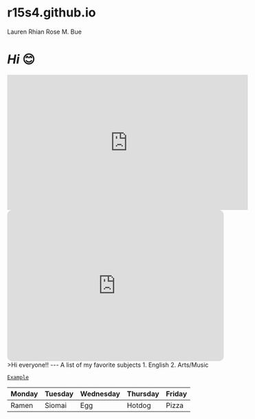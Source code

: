# r15s4.github.io
Lauren Rhian Rose M. Bue

# *Hi* 😊
<iframe width="560" height="315" src="https://www.youtube.com/embed/uyfsGc25kV4" title="YouTube video player" frameborder="0" allow="accelerometer; autoplay; clipboard-write; encrypted-media; gyroscope; picture-in-picture; web-share" allowfullscreen></iframe>
<iframe style="border-radius:12px" src="https://open.spotify.com/embed/album/0WNkHjW1cw2jONYUQWS4bi?utm_source=generator" width="100%" height="352" frameBorder="0" allowfullscreen="" allow="autoplay; clipboard-write; encrypted-media; fullscreen; picture-in-picture" loading="lazy"></iframe>
>Hi everyone!! 
---
A list of my favorite subjects
1. English
2. Arts/Music 


[`Example`](https://www.example.com)

| Monday | Tuesday | Wednesday | Thursday | Friday|
|---------|---------|-----------|--------|--------|
| Ramen | Siomai | Egg | Hotdog | Pizza | 
